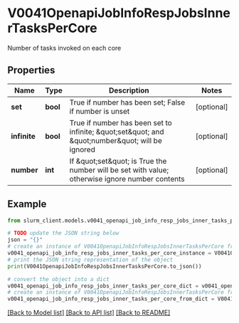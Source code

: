 # V0041OpenapiJobInfoRespJobsInnerTasksPerCore

Number of tasks invoked on each core

## Properties

Name | Type | Description | Notes
------------ | ------------- | ------------- | -------------
**set** | **bool** | True if number has been set; False if number is unset | [optional] 
**infinite** | **bool** | True if number has been set to infinite; \&quot;set\&quot; and \&quot;number\&quot; will be ignored | [optional] 
**number** | **int** | If \&quot;set\&quot; is True the number will be set with value; otherwise ignore number contents | [optional] 

## Example

```python
from slurm_client.models.v0041_openapi_job_info_resp_jobs_inner_tasks_per_core import V0041OpenapiJobInfoRespJobsInnerTasksPerCore

# TODO update the JSON string below
json = "{}"
# create an instance of V0041OpenapiJobInfoRespJobsInnerTasksPerCore from a JSON string
v0041_openapi_job_info_resp_jobs_inner_tasks_per_core_instance = V0041OpenapiJobInfoRespJobsInnerTasksPerCore.from_json(json)
# print the JSON string representation of the object
print(V0041OpenapiJobInfoRespJobsInnerTasksPerCore.to_json())

# convert the object into a dict
v0041_openapi_job_info_resp_jobs_inner_tasks_per_core_dict = v0041_openapi_job_info_resp_jobs_inner_tasks_per_core_instance.to_dict()
# create an instance of V0041OpenapiJobInfoRespJobsInnerTasksPerCore from a dict
v0041_openapi_job_info_resp_jobs_inner_tasks_per_core_from_dict = V0041OpenapiJobInfoRespJobsInnerTasksPerCore.from_dict(v0041_openapi_job_info_resp_jobs_inner_tasks_per_core_dict)
```
[[Back to Model list]](../README.md#documentation-for-models) [[Back to API list]](../README.md#documentation-for-api-endpoints) [[Back to README]](../README.md)



